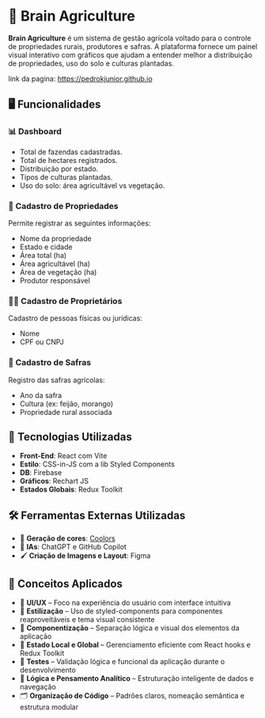 # 🌿 Brain Agriculture

**Brain Agriculture** é um sistema de gestão agrícola voltado para o controle de propriedades rurais, produtores e safras. A plataforma fornece um painel visual interativo com gráficos que ajudam a entender melhor a distribuição de propriedades, uso do solo e culturas plantadas.

link da pagina: https://pedrokjunior.github.io

## 🖥️ Funcionalidades

### 📊 Dashboard

- Total de fazendas cadastradas.
- Total de hectares registrados.
- Distribuição por estado.
- Tipos de culturas plantadas.
- Uso do solo: área agricultável vs vegetação.

### 🏡 Cadastro de Propriedades

Permite registrar as seguintes informações:

- Nome da propriedade
- Estado e cidade
- Área total (ha)
- Área agricultável (ha)
- Área de vegetação (ha)
- Produtor responsável

### 👩‍🌾 Cadastro de Proprietários

Cadastro de pessoas físicas ou jurídicas:

- Nome
- CPF ou CNPJ

### 🌾 Cadastro de Safras

Registro das safras agrícolas:

- Ano da safra
- Cultura (ex: feijão, morango)
- Propriedade rural associada

## 🧪 Tecnologias Utilizadas

- **Front-End**: React com Vite
- **Estilo**: CSS-in-JS com a lib Styled Components
- **DB**: Firebase
- **Gráficos**: Rechart JS
- **Estados Globais**: Redux Toolkit

## 🛠️ Ferramentas Externas Utilizadas

- 🎨 **Geração de cores**: [Coolors](https://coolors.co/)
- 🤖 **IAs**: ChatGPT e GitHub Copilot
- 🖌️ **Criação de Imagens e Layout**: Figma

## 🧠 Conceitos Aplicados

- 🎯 **UI/UX** – Foco na experiência do usuário com interface intuitiva
- 🎨 **Estilização** – Uso de styled-components para componentes reaproveitáveis e tema visual consistente
- 🧩 **Componentização** – Separação lógica e visual dos elementos da aplicação
- 🔁 **Estado Local e Global** – Gerenciamento eficiente com React hooks e Redux Toolkit
- 🧪 **Testes** – Validação lógica e funcional da aplicação durante o desenvolvimento
- 🧠 **Lógica e Pensamento Analítico** – Estruturação inteligente de dados e navegação
- 🗂️ **Organização de Código** – Padrões claros, nomeação semântica e estrutura modular

